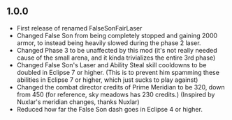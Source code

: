 ## 1.0.0

- First release of renamed FalseSonFairLaser
- Changed False Son from being completely stopped and gaining 2000 armor, to instead being heavily slowed during the phase 2 laser.
- Changed Phase 3 to be unaffected by this mod (it's not really needed cause of the small arena, and it kinda trivializes the entire 3rd phase)
- Changed False Son's Laser and Ability Steal skill cooldowns to be doubled in Eclipse 7 or higher. (This is to prevent him spamming these abilities in Eclipse 7 or higher, which just sucks to play against)
- Changed the combat director credits of Prime Meridian to be 320, down from 450 (for reference, sky meadows has 230 credits.) (Inspired by Nuxlar's meridian changes, thanks Nuxlar)
- Reduced how far the False Son dash goes in Eclipse 4 or higher.
